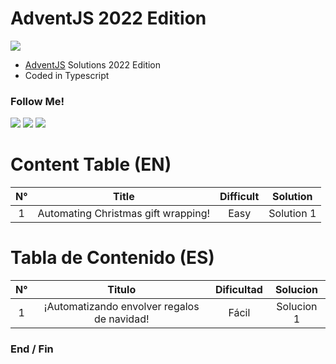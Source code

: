 # AdventJS 2022 Edition
![](https://adventjs.dev/og.png)

- [AdventJS](https://adventjs.dev/ "AdventJS") Solutions 2022 Edition
- Coded in Typescript

### Follow Me!

![](https://img.shields.io/twitter/follow/MasterCR_)  ![](https://img.shields.io/github/followers/alexisg24?style=social) ![](https://img.shields.io/github/stars/alexisg24/adventjs-2022-challenge?style=social)

# Content Table (EN)
|  N° | Title | Difficult | Solution |
| :------------: | :------------: | :------------: | :------------: |
|  1 | Automating Christmas gift wrapping!  | Easy | Solution 1 |

# Tabla de Contenido (ES)
|  N° | Titulo | Dificultad | Solucion |
| :------------: | :------------: | :------------: | :------------: |
|  1 | ¡Automatizando envolver regalos de navidad!  | Fácil | Solucion 1 |


### End / Fin
